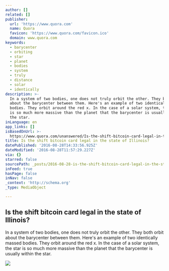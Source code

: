 ```yaml
---
author: []
related: []
publisher:
  url: 'https://www.quora.com'
  name: Quora
  favicon: 'https://www.quora.com/favicon.ico'
  domain: www.quora.com
keywords:
  - barycenter
  - orbiting
  - star
  - planet
  - bodies
  - system
  - truly
  - distance
  - solar
  - identically
description: >-
  In a system of two bodies, one does not truly orbit the other. They both orbit
  about the barycenter between them. Here's an example of two identically massed
  bodies. They orbit around the red x. In the case of a solar system, the star
  is so much more massive than the planet that the barycenter is usually within
  the star.
inLanguage: en
app_links: []
isBasedOnUrl: >-
  https://www.quora.com/unanswered/Is-the-shift-bitcoin-card-legal-in-the-state-of-Illinois
title: Is the shift bitcoin card legal in the state of Illinois?
datePublished: '2016-08-28T14:33:56.925Z'
dateModified: '2016-08-28T11:57:29.227Z'
via: {}
starred: false
sourcePath: _posts/2016-08-28-is-the-shift-bitcoin-card-legal-in-the-state-of-illinois.md
inFeed: true
hasPage: false
inNav: false
_context: 'http://schema.org'
_type: MediaObject

---
```

<article style=""><h1>Is the shift bitcoin card legal in the state of Illinois?</h1><p>In a system of two bodies, one does not truly orbit the other. They both orbit about the barycenter between them. Here's an example of two identically massed bodies. They orbit around the red x. In the case of a solar system, the star is so much more massive than the planet that the barycenter is usually within the star.</p><img src="https://qph.ec.quoracdn.net/main-custom-t-1808-600x315-qnackmwqdhgirismgfbymydoarnizrjs.jpeg" /></article>
